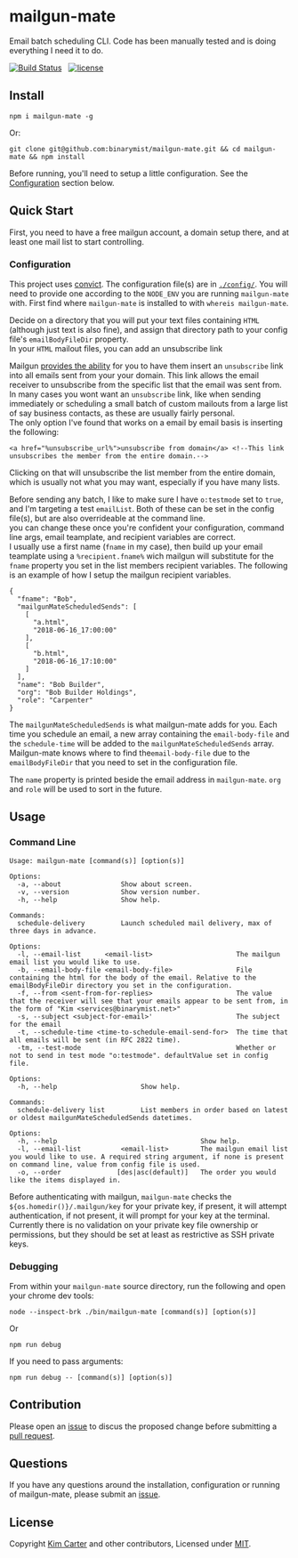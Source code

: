 # mailgun-mate

Email batch scheduling CLI. Code has been manually tested and is doing everything I need it to do.

[![Build Status](https://api.travis-ci.org/binarymist/mailgun-mate.png)](https://travis-ci.org/binarymist/mailgun-mate) &nbsp; [![license](https://img.shields.io/badge/license-MIT-green.svg)](https://github.com/binarymist/mailgun-mate/blob/master/LICENSE)

## Install

```
npm i mailgun-mate -g
```
Or:

```
git clone git@github.com:binarymist/mailgun-mate.git && cd mailgun-mate && npm install
```
Before running, you'll need to setup a little configuration. See the [Configuration](#configuration) section below.


## Quick Start

First, you need to have a free mailgun account, a domain setup there, and at least one mail list to start controlling.

### Configuration

This project uses [convict](https://github.com/mozilla/node-convict). The configuration file(s) are in [`./config/`](https://github.com/binarymist/mailgun-mate/tree/master/config). You will need to provide one according to the `NODE_ENV` you are running `mailgun-mate` with. First find where `mailgun-mate` is installed to with `whereis mailgun-mate`.



Decide on a directory that you will put your text files containing `HTML` (although just text is also fine), and assign that directory path to your config file's `emailBodyFileDir` property.  
In your `HTML` mailout files, you can add an unsubscribe link 

Mailgun [provides the ability](https://app.mailgun.com/app/domains/mailgun.yourdomain.com) for you to have them insert an `unsubscribe` link into all emails sent from your your domain. This link allows the email receiver to unsubscribe from the specific list that the email was sent from.  
In many cases you wont want an `unsubscribe` link, like when sending immediately or scheduling a small batch of custom mailouts from a large list of say business contacts, as these are usually fairly personal.  
The only option I've found that works on a email by email basis is inserting the following:

```
<a href="%unsubscribe_url%">unsubscribe from domain</a> <!--This link unsubscribes the member from the entire domain.-->
```

Clicking on that will unsubscribe the list member from the entire domain, which is usually not what you may want, especially if you have many lists.

Before sending any batch, I like to make sure I have `o:testmode` set to `true`, and I'm targeting a test `emailList`. Both of these can be set in the config file(s), but are also overrideable at the command line.  
you can change these once you're confident your configuration, command line args, email teamplate, and recipient variables are correct.  
I usually use a first name (`fname` in my case), then build up your email teamplate using a `%recipient.fname%` wich mailgun will substitute for the `fname` property you set in the list members recipient variables. The following is an example of how I setup the mailgun recipient variables.

```
{
  "fname": "Bob",
  "mailgunMateScheduledSends": [
    [
      "a.html",
      "2018-06-16_17:00:00"
    ],
    [
      "b.html",
      "2018-06-16_17:10:00"
    ]
  ],
  "name": "Bob Builder",
  "org": "Bob Builder Holdings",
  "role": "Carpenter"
}
```

The `mailgunMateScheduledSends` is what mailgun-mate adds for you. Each time you schedule an email, a new array containing the `email-body-file` and the `schedule-time` will be added to the `mailgunMateScheduledSends` array. Mailgun-mate knows where to find the`email-body-file` due to the `emailBodyFileDir` that you need to set in the configuration file.

The `name` property is printed beside the email address in `mailgun-mate`. `org` and `role` will be used to sort in the future.


## Usage

### Command Line

```
Usage: mailgun-mate [command(s)] [option(s)]

Options:
  -a, --about               Show about screen.
  -v, --version             Show version number.
  -h, --help                Show help.

Commands:
  schedule-delivery         Launch scheduled mail delivery, max of three days in advance.

Options:
  -l, --email-list      <email-list>                     The mailgun email list you would like to use.
  -b, --email-body-file <email-body-file>                File containing the html for the body of the email. Relative to the emailBodyFileDir directory you set in the configuration.
  -f, --from <sent-from-for-replies>                     The value that the receiver will see that your emails appear to be sent from, in the form of "Kim <services@binarymist.net>"
  -s, --subject <subject-for-email>'                     The subject for the email
  -t, --schedule-time <time-to-schedule-email-send-for>  The time that all emails will be sent (in RFC 2822 time).
  -tm, --test-mode                                       Whether or not to send in test mode "o:testmode". defaultValue set in config file.

Options:
  -h, --help                     Show help.

Commands:
  schedule-delivery list         List members in order based on latest or oldest mailgunMateScheduledSends datetimes.

Options:
  -h, --help                                    Show help.
  -l, --email-list          <email-list>        The mailgun email list you would like to use. A required string argument, if none is present on command line, value from config file is used.
  -o, --order              [des|asc(default)]   The order you would like the items displayed in.
```

Before authenticating with mailgun, `mailgun-mate` checks the `${os.homedir()}/.mailgun/key` for your private key, if present, it will attempt authentication, if not present, it will prompt for your key at the terminal. Currently there is no validation on your private key file ownership or permissions, but they should be set at least as restrictive as SSH private keys.

### Debugging

From within your `mailgun-mate` source directory, run the following and open your chrome dev tools:

```
node --inspect-brk ./bin/mailgun-mate [command(s)] [option(s)]
```

Or

```
npm run debug
```

If you need to pass arguments:

```
npm run debug -- [command(s)] [option(s)]
```

## Contribution

Please open an [issue](https://github.com/binarymist/mailgun-mate/issues) to discus the proposed change before submitting a [pull request](https://github.com/binarymist/mailgun-mate/pulls).

## Questions

If you have any questions around the installation, configuration or running of mailgun-mate, please submit an [issue](https://github.com/binarymist/mailgun-mate/issues).

## License

Copyright [Kim Carter](https://github.com/binarymist) and other contributors, Licensed under [MIT](./LICENSE).

[mailgun-js]: https://github.com/bojand/mailgun-js


